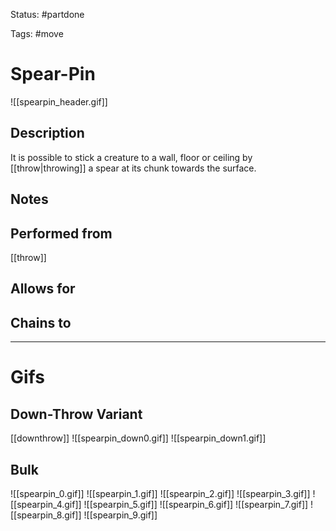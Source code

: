 Status: #partdone 

Tags: #move

# Spear-Pin
![[spearpin_header.gif]]
## Description
It is possible to stick a creature to a wall, floor or ceiling by [[throw|throwing]] a spear at its chunk towards the surface.

## Notes


## Performed from
[[throw]]

## Allows for


## Chains to


___
# Gifs
## Down-Throw Variant
[[downthrow]]
![[spearpin_down0.gif]]
![[spearpin_down1.gif]]
## Bulk
![[spearpin_0.gif]]
![[spearpin_1.gif]]
![[spearpin_2.gif]]
![[spearpin_3.gif]]
![[spearpin_4.gif]]
![[spearpin_5.gif]]
![[spearpin_6.gif]]
![[spearpin_7.gif]]
![[spearpin_8.gif]]
![[spearpin_9.gif]]